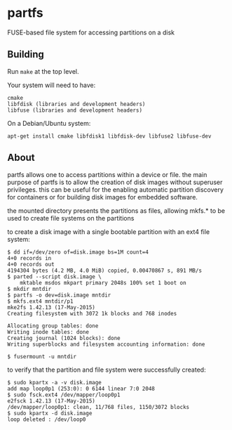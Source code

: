 # partfs
FUSE-based file system for accessing partitions on a disk

## Building
Run `make` at the top level.

Your system will need to have:
```
cmake
libfdisk (libraries and development headers)
libfuse (libraries and development headers)
```
On a Debian/Ubuntu system:
```
apt-get install cmake libfdisk1 libfdisk-dev libfuse2 libfuse-dev
```

## About
partfs allows one to access partitions within a device or file.
the main purpose of partfs is to allow the creation of disk
images without superuser privileges. this can be useful for the
enabling automatic partition discovery for containers or for
building disk images for embedded software.

the mounted directory presents the partitions as files, allowing
mkfs.* to be used to create file systems on the partitions

to create a disk image with a single bootable
partition with an ext4 file system:

```
$ dd if=/dev/zero of=disk.image bs=1M count=4
4+0 records in
4+0 records out
4194304 bytes (4.2 MB, 4.0 MiB) copied, 0.00470867 s, 891 MB/s
$ parted --script disk.image \
    mktable msdos mkpart primary 2048s 100% set 1 boot on
$ mkdir mntdir
$ partfs -o dev=disk.image mntdir
$ mkfs.ext4 mntdir/p1
mke2fs 1.42.13 (17-May-2015)
Creating filesystem with 3072 1k blocks and 768 inodes

Allocating group tables: done
Writing inode tables: done
Creating journal (1024 blocks): done
Writing superblocks and filesystem accounting information: done

$ fusermount -u mntdir
```

to verify that the partition and file
system were successfully created:

```
$ sudo kpartx -a -v disk.image
add map loop0p1 (253:0): 0 6144 linear 7:0 2048
$ sudo fsck.ext4 /dev/mapper/loop0p1
e2fsck 1.42.13 (17-May-2015)
/dev/mapper/loop0p1: clean, 11/768 files, 1150/3072 blocks
$ sudo kpartx -d disk.image
loop deleted : /dev/loop0
```
